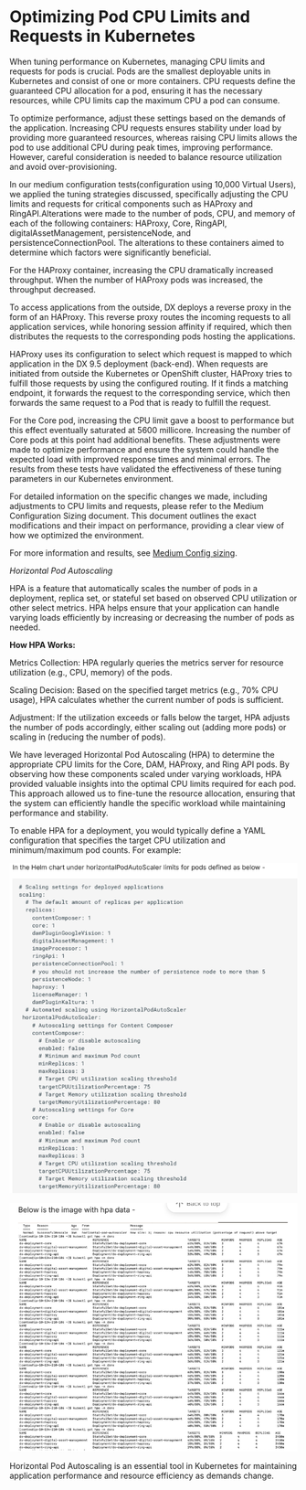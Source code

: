 # Optimizing Pod CPU Limits and Requests in Kubernetes

When tuning performance on Kubernetes, managing CPU limits and requests for pods is crucial. Pods are the smallest deployable units in Kubernetes and consist of one or more containers. CPU requests define the guaranteed CPU allocation for a pod, ensuring it has the necessary resources, while CPU limits cap the maximum CPU a pod can consume.

To optimize performance, adjust these settings based on the demands of the application. Increasing CPU requests ensures stability under load by providing more guaranteed resources, whereas raising CPU limits allows the pod to use additional CPU during peak times, improving performance. However, careful consideration is needed to balance resource utilization and avoid over-provisioning.

In our medium configuration tests(configuration using 10,000 Virtual Users), we applied the tuning strategies discussed, specifically adjusting the CPU limits and requests for critical components such as HAProxy and RingAPI.Alterations were made to the number of pods, CPU, and memory of each of the following containers: HAProxy, Core, RingAPI, digitalAssetManagement, persistenceNode, and persistenceConnectionPool. The alterations to these containers aimed to determine which factors were significantly beneficial.

For the HAProxy container, increasing the CPU dramatically increased throughput. When the number of HAProxy pods was increased, the throughput decreased.

To access applications from the outside, DX deploys a reverse proxy in the form of an HAProxy. This reverse proxy routes the incoming requests to all application services, while honoring session affinity if required, which then distributes the requests to the corresponding pods hosting the applications.

HAProxy uses its configuration to select which request is mapped to which application in the DX 9.5 deployment (back-end). When requests are initiated from outside the Kubernetes or OpenShift cluster, HAProxy tries to fulfill those requests by using the configured routing. If it finds a matching endpoint, it forwards the request to the corresponding service, which then forwards the same request to a Pod that is ready to fulfill the request.

For the Core pod, increasing the CPU limit gave a boost to performance but this effect eventually saturated at 5600 millicore. Increasing the number of Core pods at this point had additional benefits. These adjustments were made to optimize performance and ensure the system could handle the expected load with improved response times and minimal errors. The results from these tests have validated the effectiveness of these tuning parameters in our Kubernetes environment.

For detailed information on the specific changes we made, including adjustments to CPU limits and requests, please refer to the Medium Configuration Sizing document. This document outlines the exact modifications and their impact on performance, providing a clear view of how we optimized the environment.

For more information and results, see [Medium Config sizing](../rendering_medium_config.md).

_Horizontal Pod Autoscaling_

HPA is a feature that automatically scales the number of pods in a deployment, replica set, or stateful set based on observed CPU utilization or other select metrics. HPA helps ensure that your application can handle varying loads efficiently by increasing or decreasing the number of pods as needed.

**How HPA Works:**

Metrics Collection: HPA regularly queries the metrics server for resource utilization (e.g., CPU, memory) of the pods.

Scaling Decision: Based on the specified target metrics (e.g., 70% CPU usage), HPA calculates whether the current number of pods is sufficient.

Adjustment: If the utilization exceeds or falls below the target, HPA adjusts the number of pods accordingly, either scaling out (adding more pods) or scaling in (reducing the number of pods).

We have leveraged Horizontal Pod Autoscaling (HPA) to determine the appropriate CPU limits for the Core, DAM, HAProxy, and Ring API pods. By observing how these components scaled under varying workloads, HPA provided valuable insights into the optimal CPU limits required for each pod. This approach allowed us to fine-tune the resource allocation, ensuring that the system can efficiently handle the specific workload while maintaining performance and stability.

To enable HPA for a deployment, you would typically define a YAML configuration that specifies the target CPU utilization and minimum/maximum pod counts. For example:

![alt text](../HorizontalPodAutoScalerLimits.png)

![alt text](../HPAdata.png)

Horizontal Pod Autoscaling is an essential tool in Kubernetes for maintaining application performance and resource efficiency as demands change.
